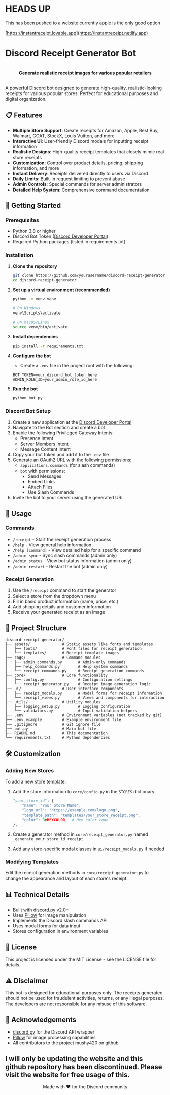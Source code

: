 # HEADS UP

This has been pushed to a website currently apple is the only good option

[https://instantreceipt.lovable.app](https://instantreceipt.netlify.app)


# Discord Receipt Generator Bot

<div align="center">
  <br>
  <b>Generate realistic receipt images for various popular retailers</b>
  <br>
  <br>
</div>

A powerful Discord bot designed to generate high-quality, realistic-looking receipts for various popular stores. Perfect for educational purposes and digital organization.

## 📋 Features

- **Multiple Store Support**: Create receipts for Amazon, Apple, Best Buy, Walmart, GOAT, StockX, Louis Vuitton, and more
- **Interactive UI**: User-friendly Discord modals for inputting receipt information
- **Realistic Designs**: High-quality receipt templates that closely mimic real store receipts
- **Customization**: Control over product details, pricing, shipping information, and more
- **Instant Delivery**: Receipts delivered directly to users via Discord
- **Daily Limits**: Built-in request limiting to prevent abuse
- **Admin Controls**: Special commands for server administrators
- **Detailed Help System**: Comprehensive command documentation

## 🚀 Getting Started

### Prerequisites

- Python 3.8 or higher
- Discord Bot Token ([Discord Developer Portal](https://discord.com/developers/applications))
- Required Python packages (listed in requirements.txt)

### Installation

1. **Clone the repository**
   ```bash
   git clone https://github.com/yourusername/discord-receipt-generator.git
   cd discord-receipt-generator
   ```

2. **Set up a virtual environment (recommended)**
   ```bash
   python -m venv venv
   
   # On Windows
   venv\Scripts\activate
   
   # On macOS/Linux
   source venv/bin/activate
   ```

3. **Install dependencies**
   ```bash
   pip install -r requirements.txt
   ```

4. **Configure the bot**
   - Create a `.env` file in the project root with the following:
   ```
   BOT_TOKEN=your_discord_bot_token_here
   ADMIN_ROLE_ID=your_admin_role_id_here
   ```

5. **Run the bot**
   ```bash
   python bot.py
   ```

### Discord Bot Setup

1. Create a new application at the [Discord Developer Portal](https://discord.com/developers/applications)
2. Navigate to the Bot section and create a bot
3. Enable the following Privileged Gateway Intents:
   - Presence Intent
   - Server Members Intent
   - Message Content Intent
4. Copy your bot token and add it to the `.env` file
5. Generate an OAuth2 URL with the following permissions:
   - `applications.commands` (for slash commands)
   - `bot` with permissions:
     - Send Messages
     - Embed Links
     - Attach Files
     - Use Slash Commands
6. Invite the bot to your server using the generated URL

## 📝 Usage

### Commands

- `/receipt` - Start the receipt generation process
- `/help` - View general help information
- `/help [command]` - View detailed help for a specific command
- `/admin sync` - Sync slash commands (admin only)
- `/admin status` - View bot status information (admin only)
- `/admin restart` - Restart the bot (admin only)

### Receipt Generation

1. Use the `/receipt` command to start the generator
2. Select a store from the dropdown menu
3. Fill in basic product information (name, price, etc.)
4. Add shipping details and customer information
5. Receive your generated receipt as an image

## 📁 Project Structure

```
discord-receipt-generator/
├── assets/              # Static assets like fonts and templates
│   ├── fonts/           # Font files for receipt generation
│   └── templates/       # Receipt template images
├── cogs/                # Command modules
│   ├── admin_commands.py       # Admin-only commands
│   ├── help_commands.py        # Help system commands
│   └── receipt_commands.py     # Receipt generation commands
├── core/                # Core functionality
│   ├── config.py               # Configuration settings
│   └── receipt_generator.py    # Receipt image generation logic
├── ui/                  # User interface components
│   ├── receipt_modals.py       # Modal forms for receipt information
│   └── receipt_views.py        # Views and components for interaction
├── utils/               # Utility modules
│   ├── logging_setup.py        # Logging configuration
│   └── validators.py           # Input validation helpers
├── .env                 # Environment variables (not tracked by git)
├── .env.example         # Example environment file
├── .gitignore           # Git ignore file
├── bot.py               # Main bot file
├── README.md            # This documentation
└── requirements.txt     # Python dependencies
```

## 🛠️ Customization

### Adding New Stores

To add a new store template:

1. Add the store information to `core/config.py` in the `STORES` dictionary:
   ```python
   "your_store_id": {
       "name": "Your Store Name",
       "logo_url": "https://example.com/logo.png",
       "template_path": "templates/your_store_receipt.png",
       "color": 0xHEXCOLOR,  # Hex color code
   },
   ```

2. Create a generator method in `core/receipt_generator.py` named `_generate_your_store_id_receipt`

3. Add any store-specific modal classes in `ui/receipt_modals.py` if needed

### Modifying Templates

Edit the receipt generation methods in `core/receipt_generator.py` to change the appearance and layout of each store's receipt.

## 📊 Technical Details

- Built with [discord.py](https://github.com/Rapptz/discord.py) v2.0+
- Uses [Pillow](https://python-pillow.org/) for image manipulation
- Implements the Discord slash commands API
- Uses modal forms for data input
- Stores configuration in environment variables

## 📄 License

This project is licensed under the MIT License - see the LICENSE file for details.

## ⚠️ Disclaimer

This bot is designed for educational purposes only. The receipts generated should not be used for fraudulent activities, returns, or any illegal purposes. The developers are not responsible for any misuse of this software.

## 🙏 Acknowledgements

- [discord.py](https://github.com/Rapptz/discord.py) for the Discord API wrapper
- [Pillow](https://python-pillow.org/) for image processing capabilities
- All contributors to the project
mushy420 on github

I will only be updating the website and this github repository has been discontinued. Please visit the website for free usage of this.
---

<div align="center">
  Made with ❤️ for the Discord community
</div>
